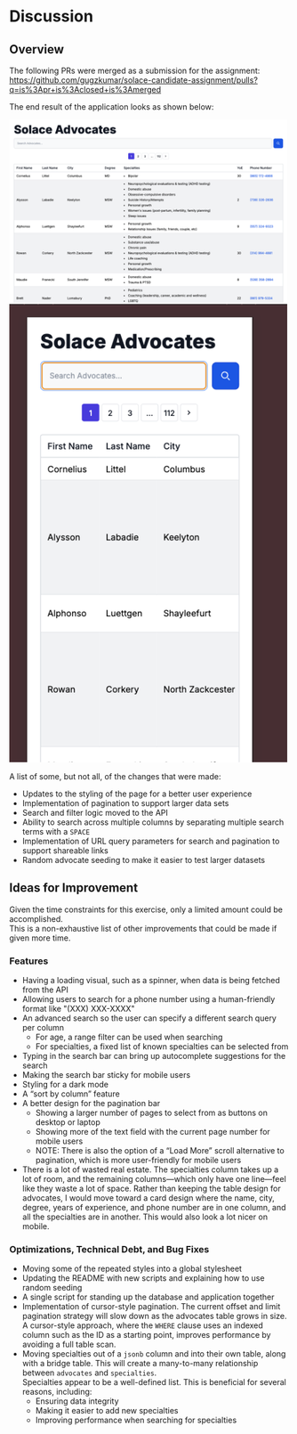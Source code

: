 # Discussion

## Overview

The following PRs were merged as a submission for the assignment:  
https://github.com/gugzkumar/solace-candidate-assignment/pulls?q=is%3Apr+is%3Aclosed+is%3Amerged

The end result of the application looks as shown below:

<img src="./screenshot.png" width="500px"/>

<img src="./screenshot_mobile.png" width="500px"/>

A list of some, but not all, of the changes that were made:
- Updates to the styling of the page for a better user experience
- Implementation of pagination to support larger data sets
- Search and filter logic moved to the API
- Ability to search across multiple columns by separating multiple search terms with a `SPACE`
- Implementation of URL query parameters for search and pagination to support shareable links 
- Random advocate seeding to make it easier to test larger datasets

## Ideas for Improvement

Given the time constraints for this exercise, only a limited amount could be accomplished.  
This is a non-exhaustive list of other improvements that could be made if given more time.

### Features

- Having a loading visual, such as a spinner, when data is being fetched from the API
- Allowing users to search for a phone number using a human-friendly format like "(XXX) XXX-XXXX"
- An advanced search so the user can specify a different search query per column
    - For age, a range filter can be used when searching
    - For specialties, a fixed list of known specialties can be selected from
- Typing in the search bar can bring up autocomplete suggestions for the search
- Making the search bar sticky for mobile users
- Styling for a dark mode
- A “sort by column” feature
- A better design for the pagination bar
    - Showing a larger number of pages to select from as buttons on desktop or laptop
    - Showing more of the text field with the current page number for mobile users
    - NOTE: There is also the option of a “Load More” scroll alternative to pagination, which is more user-friendly for mobile users
- There is a lot of wasted real estate. The specialties column takes up a lot of room, and the remaining columns—which only have one line—feel like they waste a lot of space. Rather than keeping the table design for advocates, I would move toward a card design where the name, city, degree, years of experience, and phone number are in one column, and all the specialties are in another. This would also look a lot nicer on mobile.

### Optimizations, Technical Debt, and Bug Fixes

- Moving some of the repeated styles into a global stylesheet
- Updating the README with new scripts and explaining how to use random seeding
- A single script for standing up the database and application together
- Implementation of cursor-style pagination. The current offset and limit pagination strategy will slow down as the advocates table grows in size. A cursor-style approach, where the `WHERE` clause uses an indexed column such as the ID as a starting point, improves performance by avoiding a full table scan.
- Moving specialties out of a `jsonb` column and into their own table, along with a bridge table. This will create a many-to-many relationship between `advocates` and `specialties`.  
  Specialties appear to be a well-defined list. This is beneficial for several reasons, including:
    - Ensuring data integrity
    - Making it easier to add new specialties
    - Improving performance when searching for specialties